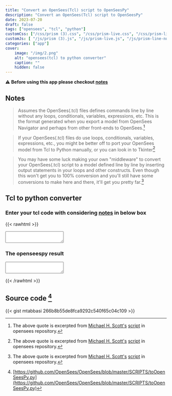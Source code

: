 ```yaml
---
title: "Convert an OpenSees(Tcl) script to OpenSeesPy"
description: "Convert an OpenSees(Tcl) script to OpenSeesPy"
date: 2023-07-20
draft: false
tags: ["opensees", "tcl", "python"]
customCss: ["/css/prism (3).css", "/css/prism-live.css", "/css/prism-line-numbers.css"]
customJs: [ "/js/prism (3).js", "/js/prism-live.js", "/js/prism-line-numbers.js"]
categories: ["app"]
cover: 
    image: "/img/2.png"
    alt: "opensees(tcl) to python converter"
    caption: ""
    hidden: false
---
```


:warning: **Before using this app please checkout [notes](#notes)**

## Notes

> Assumes the OpenSees(.tcl) files defines commands line by line
> without any loops, conditionals, variables, expressions, etc.
> This is the format generated when you export a model from
> OpenSees Navigator and perhaps from other front-ends to OpenSees.[^1]

> If your OpenSees(.tcl) files do use loops, conditionals, variables,
> expressions, etc., you might be better off to port your OpenSees
> model from Tcl to Python manually, or you can look in to Tkinter[^1]

> You may have some luck making your own "middleware" to convert your
> OpenSees(.tcl) script to a model defined line by line by inserting
> output statements in your loops and other constructs.  Even though
> this won't get you to 100% conversion and you'll still have some
> conversions to make here and there, it'll get you pretty far.[^1]

[^1]: The above quote is excerpted from [Michael H. Scott's](https://github.com/mhscott) [script](https://github.com/OpenSees/OpenSees/blob/master/SCRIPTS/toOpenSeesPy.py) in opensees repository.

## Tcl to python converter

### Enter your tcl code with considering [notes](#notes) in below box

{{< rawhtml >}}
<textarea oninput="convert()" class="prism-live line-numbers language-tcl fill"></textarea>

<h3>The openseespy result</h3>
<textarea id='python' class="prism-live line-numbers language-python fill"></textarea>



<script>
function isFloat(v) {
            if (isNaN(parseFloat(v))) {
                return false;
            }
            return true;
        }
function convert() {
    infile = document.querySelector("code.language-tcl").innerText;
    var ALIAS = "ops";
    const arrayRange = (start, stop, step) =>
        Array.from(
            { length: (stop - start) / step + 1 },
            (value, index) => start + index * step
        );
    var outfile = "import openseespy.opensees as ops\n\n";
    if (ALIAS.length > 0 && ALIAS.slice(-1) != ".") {
        ALIAS += ".";
    }
    for (let line of infile.split("\n")) {
        line = line.trim()
        let INFO = line.split(" ");
        INFO = INFO.filter(e => e);
        let N = INFO.length
        if (N < 1) {
            //Skip a blank line
            outfile += "\n";
            continue;
        }
        if (INFO[0][0] == "}") {
            //Ignore a close brace
            continue;
        }
        if (INFO[0][0] == "#") {
            //Echo a comment line
            outfile += line + "\n";
            continue;
        }
        if (INFO[0] == "print") {
            // Change print to printModel
            INFO[0] = "printModel"
        }

        if (N == 1) {
            //A command with no arguments, e.g., wipe
            outfile += `${ALIAS}${INFO[0]}()\n`;
            continue;
        }

        if (N >= 8 && ["nonlinearBeamColumn", "forceBeamColumn", "dispBeamColumn"].includes(INFO[1])) {
            // Needs to be a special case due to beam integration
            var eleTag = INFO[2];
            var secTag = INFO[6];
            /*
            The original element format
            element beamColumn tag ndI ndJ Np secTag transfTag
            0        1       2   3   4   5    6       7
            */
            if (isFloat(secTag)) {
                const Np = INFO[5];
                const transfTag = INFO[7];
                if (INFO[1] == "dispBeamColumn") {
                    outfile += `${ALIAS}beamIntegration('Legendre',${eleTag},${secTag},${Np})\n`;
                }
                else {
                    outfile += `${ALIAS}beamIntegration('Lobatto',${eleTag},${secTag},${Np})\n`;
                }

            }

            else {
                /*
                The newer element format
                element beamColumn tag ndI ndJ transfTag integrType ...
                0        1       2   3   4      5         6
                */
                const transfTag = INFO[5];
                outfile += `${ALIAS}beamIntegration('${INFO[6]}',${eleTag}`;
                for (let j of arrayRange(7, N - 1, 1)) {
                    outfile += `,${INFO[j]}`;
                }
                outfile += ")\n";
            }
            if (INFO[1] == "nonlinearBeamColumn") {
                info[1] = "forceBeamColumn";
            }
            outfile += `${ALIAS}element('${INFO[1]}',${eleTag},${INFO[3]},${INFO[4]},${transfTag},${eleTag})\n`;
            continue;
        }

        // Have to do the first argument before loop because of the commas
        if (isFloat(INFO[1])) {
            outfile += `${ALIAS}${INFO[0]}(${INFO[1]}`;
        } else {
            outfile += `${ALIAS}${INFO[0]}('${INFO[1]}'`;
        }

        // Now loop through the remaining arguments with preceding commas

        var writeClose = true;

        for (let i of arrayRange(2, N - 1, 1)) {
            if (INFO[i] == "{") {
                writeClose = true;
                break;
            }

            if (INFO[i] == "}") {
                writeClose = false;
                break;
            }

            if (isFloat(INFO[i])) {
                outfile += `,${INFO[i]}`;
            } else {
                outfile += `,'${INFO[i]}'`;
            }

        }

        if (writeClose) {
            outfile += ")\n";
        }

    }
    outfile += "\n\n";
    const tcl = document.querySelector("code.language-python");
    document.querySelector("code.language-python").innerHTML = highlight(outfile, 'python');
    
}

function highlight(code, language) {
 if (Prism.languages[language]) {
  return Prism.highlight(code, Prism.languages[language], language);
 } else {
  return Prism.util.encode(code);
 }
}
window.addEventListener("load", (event) => {
    let tcl = highlight(`
# units: kip, in

# Remove existing model
wipe

# Create ModelBuilder (with two-dimensions and 2 DOF/node)
model BasicBuilder -ndm 2 -ndf 2

# Create nodes
# ------------
# Create nodes & add to Domain - command: node nodeId xCrd yCrd
node 1   0.0  0.0
node 2 144.0  0.0
node 3 168.0  0.0
node 4  72.0 96.0

# Set the boundary conditions - command: fix nodeID xResrnt? yRestrnt?
fix 1 1 1
fix 2 1 1
fix 3 1 1

# Define materials for truss elements
# -----------------------------------
# Create Elastic material prototype - command: uniaxialMaterial Elastic matID E
uniaxialMaterial Elastic 1 3000

#
# Define elements
#

# Create truss elements - command: element truss trussID node1 node2 A matID
element Truss 1 1 4 10.0 1
element Truss 2 2 4 5.0 1
element Truss 3 3 4 5.0 1

# Define loads
# ------------
#

# create a Linear TimeSeries with a tag of 1
timeSeries Linear 1

# Create a Plain load pattern associated with the TimeSeries,
# command: pattern Plain $patternTag $timeSeriesTag { load commands }

pattern Plain 1 1 {
    # Create the nodal load - command: load nodeID xForce yForce
    load 4 100 -50
}`, 'tcl');
const el = document.querySelector("code.language-tcl");
el.innerHTML = tcl;
convert();
  
});
</script>

{{< /rawhtml >}}

## Source code [^2]

{{< gist mtabbasi 266b8b55de8fca9292c540f65c04c109 >}}

[^2]: [https://github.com/OpenSees/OpenSees/blob/master/SCRIPTS/toOpenSeesPy.py](https://github.com/OpenSees/OpenSees/blob/master/SCRIPTS/toOpenSeesPy.py)

